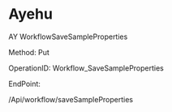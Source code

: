 #     Ayehu


AY WorkflowSaveSampleProperties

Method: Put

OperationID: Workflow_SaveSampleProperties

EndPoint:

/Api/workflow/saveSampleProperties

